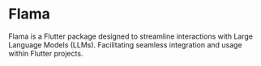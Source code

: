 # Flama

Flama is a Flutter package designed to streamline interactions with Large Language Models (LLMs). Facilitating seamless integration and usage within Flutter projects.
